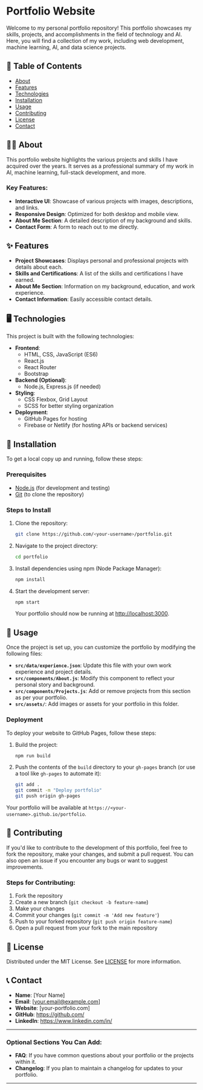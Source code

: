 
# Portfolio Website

Welcome to my personal portfolio repository! This portfolio showcases my skills, projects, and accomplishments in the field of technology and AI. Here, you will find a collection of my work, including web development, machine learning, AI, and data science projects.

## 🚀 Table of Contents

- [About](#about)
- [Features](#features)
- [Technologies](#technologies)
- [Installation](#installation)
- [Usage](#usage)
- [Contributing](#contributing)
- [License](#license)
- [Contact](#contact)

## 🧑‍💻 About

This portfolio website highlights the various projects and skills I have acquired over the years. It serves as a professional summary of my work in AI, machine learning, full-stack development, and more. 

### Key Features:
- **Interactive UI**: Showcase of various projects with images, descriptions, and links.
- **Responsive Design**: Optimized for both desktop and mobile view.
- **About Me Section**: A detailed description of my background and skills.
- **Contact Form**: A form to reach out to me directly.

## ✨ Features

- **Project Showcases**: Displays personal and professional projects with details about each.
- **Skills and Certifications**: A list of the skills and certifications I have earned.
- **About Me Section**: Information on my background, education, and work experience.
- **Contact Information**: Easily accessible contact details.

## 🖥️ Technologies

This project is built with the following technologies:

- **Frontend**: 
  - HTML, CSS, JavaScript (ES6)
  - React.js
  - React Router
  - Bootstrap
- **Backend (Optional)**:
  - Node.js, Express.js (if needed)
- **Styling**:
  - CSS Flexbox, Grid Layout
  - SCSS for better styling organization
- **Deployment**:
  - GitHub Pages for hosting
  - Firebase or Netlify (for hosting APIs or backend services)

## 🔧 Installation

To get a local copy up and running, follow these steps:

### Prerequisites

- [Node.js](https://nodejs.org/) (for development and testing)
- [Git](https://git-scm.com/) (to clone the repository)

### Steps to Install

1. Clone the repository:

   ```bash
   git clone https://github.com/<your-username>/portfolio.git
   ```

2. Navigate to the project directory:

   ```bash
   cd portfolio
   ```

3. Install dependencies using npm (Node Package Manager):

   ```bash
   npm install
   ```

4. Start the development server:

   ```bash
   npm start
   ```

   Your portfolio should now be running at [http://localhost:3000](http://localhost:3000).

## 🏁 Usage

Once the project is set up, you can customize the portfolio by modifying the following files:

- **`src/data/experience.json`**: Update this file with your own work experience and project details.
- **`src/components/About.js`**: Modify this component to reflect your personal story and background.
- **`src/components/Projects.js`**: Add or remove projects from this section as per your portfolio.
- **`src/assets/`**: Add images or assets for your portfolio in this folder.

### Deployment

To deploy your website to GitHub Pages, follow these steps:

1. Build the project:

   ```bash
   npm run build
   ```

2. Push the contents of the `build` directory to your `gh-pages` branch (or use a tool like `gh-pages` to automate it):

   ```bash
   git add .
   git commit -m "Deploy portfolio"
   git push origin gh-pages
   ```

Your portfolio will be available at `https://<your-username>.github.io/portfolio`.

## 🤝 Contributing

If you'd like to contribute to the development of this portfolio, feel free to fork the repository, make your changes, and submit a pull request. You can also open an issue if you encounter any bugs or want to suggest improvements.

### Steps for Contributing:

1. Fork the repository
2. Create a new branch (`git checkout -b feature-name`)
3. Make your changes
4. Commit your changes (`git commit -m 'Add new feature'`)
5. Push to your forked repository (`git push origin feature-name`)
6. Open a pull request from your fork to the main repository

## 📄 License

Distributed under the MIT License. See [LICENSE](LICENSE) for more information.

## 📞 Contact

- **Name**: [Your Name]
- **Email**: [your.email@example.com]
- **Website**: [your-portfolio.com]
- **GitHub**: [https://github.com/<your-username>](https://github.com/<your-username>)
- **LinkedIn**: [https://www.linkedin.com/in/<your-username>](https://www.linkedin.com/in/<your-username>)

---

### Optional Sections You Can Add:
- **FAQ**: If you have common questions about your portfolio or the projects within it.
- **Changelog**: If you plan to maintain a changelog for updates to your portfolio.

---
